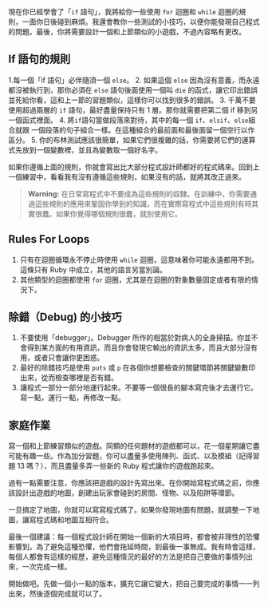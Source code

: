 現在你已經學會了「`if` 語句」，我將給你一些使用 `for` 迴圈和 `while` 迴圈的規則，一面你日後碰到麻煩。我還會教你一些測試的小技巧，以便你能發現自己程式的問題。最後，你將需要設計一個和上節類似的小遊戲，不過內容略有更改。

## If 語句的規則

1.每一個「if 語句」必伴隨須一個 `else`。 2\. 如果這個 `else` 因為沒有意義，而永遠都沒被執行到，那你必須在 `else` 語句後面使用一個叫 `die` 的函式，讓它印出錯誤並死給你看，這和上一節的習題類似，這樣你可以找到很多的錯誤。 3\. 千萬不要使用超過兩層的 `if` 語句，最好盡量保持只有 1 層。那你就需要把第二個 if 移到另一個函式裡面。 4\. 將`if`語句當做段落來對待，其中的每一個 `if`、`elsif`、`else`組合就跟 一個段落的句子組合一樣。在這種組合的最前面和最後面留一個空行以作區分。 5\. 你的布林測試應該很簡單，如果它們很複雜的話，你需要將它們的運算式先放到一個變數裡，並且為變數取一個好名字。

如果你遵循上面的規則，你就會寫出比大部分程式設計師都好的程式碼來。回到上一個練習中，看看我有沒有遵循這些規則，如果沒有的話，就將其改正過來。

> **Warning:** 在日常寫程式中不要成為這些規則的奴隸。在訓練中，你需要通過這些規則的應用來鞏固你學到的知識，而在實際寫程式中這些規則有時其實很蠢。如果你覺得哪個規則很蠢，就別使用它。

## Rules For Loops

1.  只有在迴圈循環永不停止時使用 `while` 迴圈，這意味著你可能永遠都用不到。這條只有 Ruby 中成立，其他的語言另當別論。
2.  其他類型的迴圈都使用 `for` 迴圈，尤其是在迴圈的對象數量固定或者有限的情況下。

## 除錯（Debug) 的小技巧

1.  不要使用「debugger」。Debugger 所作的相當於對病人的全身掃描。你並不會得到某方面的有用資訊，而且你會發現它輸出的資訊太多，而且大部分沒有用，或者只會讓你更困惑。
2.  最好的除錯技巧是使用 `puts` 或 `p` 在各個你想要檢查的關鍵環節將關鍵變數印出來，從而檢查哪裡是否有錯。
3.  讓程式一部分一部分地運行起來。不要等一個很長的腳本寫完後才去運行它。寫一點，運行一點，再修改一點。

## 家庭作業

寫一個和上節練習類似的遊戲。同類的任何題材的遊戲都可以，花一個星期讓它盡可能有趣一些。作為加分習題，你可以盡量多使用陣列、函式、以及模組（記得習題 13 嗎？），而且盡量多弄一些新的 Ruby 程式讓你的遊戲跑起來。

過有一點需要注意，你應該把遊戲的設計先寫出來。在你開始寫程式碼之前，你應該設計出遊戲的地圖，創建出玩家會碰到的房間、怪物、以及陷阱等環節。

一旦搞定了地圖，你就可以寫寫程式碼了。如果你發現地圖有問題，就調整一下地圖，讓寫程式碼和地圖互相符合。

最後一個建議：每一個程式設計師在開始一個新的大項目時，都會被非理性的恐懼影響到。為了避免這種恐懼，他們會拖延時間，到最後一事無成。我有時會這樣，每個人都會有這樣的經歷，避免這種情況的最好的方法是把自己要做的事情列出來，一次完成一樣。

開始做吧。先做一個小一點的版本，擴充它讓它變大，把自己要完成的事情一一列出來，然後逐個完成就可以了。